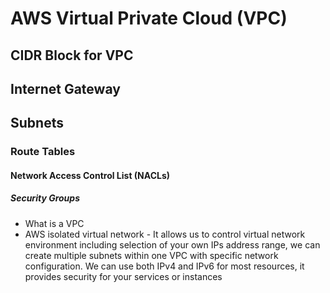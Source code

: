 # AWS Virtual Private Cloud (VPC)
## CIDR Block for VPC
## Internet Gateway
## Subnets
### Route Tables
#### Network Access Control List (NACLs)
##### Security Groups

<!-- Put the image here! -->

- What is a VPC
- AWS isolated virtual network - It allows us to control virtual network environment including selection of your own IPs address range, we can create multiple subnets within one VPC with specific network configuration. We can use both IPv4 and IPv6 for most resources, it provides security for your services or instances